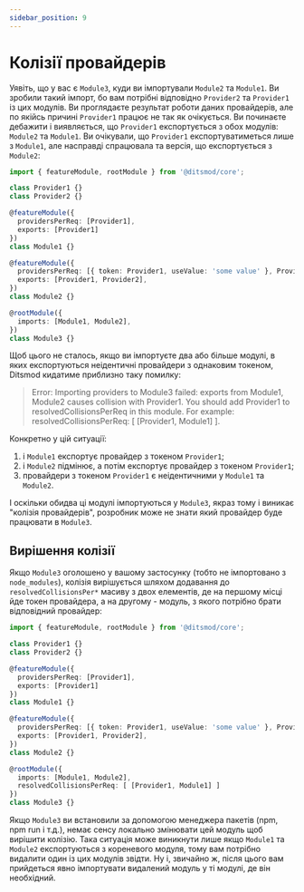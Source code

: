 ```yaml
---
sidebar_position: 9
---
```


# Колізії провайдерів

Уявіть, що у вас є `Module3`, куди ви імпортували `Module2` та `Module1`. Ви зробили такий імпорт, бо вам потрібні відповідно `Provider2` та `Provider1` із цих модулів. Ви проглядаєте результат роботи даних провайдерів, але по якійсь причині `Provider1` працює не так як очікується. Ви починаєте дебажити і виявляється, що `Provider1` експортується з обох модулів: `Module2` та `Module1`. Ви очікували, що `Provider1` експортуватиметься лише з `Module1`, але насправді спрацювала та версія, що експортується з `Module2`:

```ts {8,14}
import { featureModule, rootModule } from '@ditsmod/core';

class Provider1 {}
class Provider2 {}

@featureModule({
  providersPerReq: [Provider1],
  exports: [Provider1]
})
class Module1 {}

@featureModule({
  providersPerReq: [{ token: Provider1, useValue: 'some value' }, Provider2],
  exports: [Provider1, Provider2],
})
class Module2 {}

@rootModule({
  imports: [Module1, Module2],
})
class Module3 {}
```

Щоб цього не сталось, якщо ви імпортуєте два або більше модулі, в яких експортуються неідентичні провайдери з однаковим токеном, Ditsmod кидатиме приблизно таку помилку:

> Error: Importing providers to Module3 failed: exports from Module1, Module2 causes collision with Provider1. You should add Provider1 to resolvedCollisionsPerReq in this module. For example: resolvedCollisionsPerReq: [ [Provider1, Module1] ].

Конкретно у цій ситуації:

1. і `Module1` експортує провайдер з токеном `Provider1`;
2. і `Module2` підмінює, а потім експортує провайдер з токеном `Provider1`;
3. провайдери з токеном `Provider1` є неідентичними у `Module1` та `Module2`.

І оскільки обидва ці модулі імпортуються у `Module3`, якраз тому і виникає "колізія провайдерів", розробник може не знати який провайдер буде працювати в `Module3`.

## Вирішення колізії

Якщо `Module3` оголошено у вашому застосунку (тобто не імпортовано з `node_modules`), колізія вирішується шляхом додавання до `resolvedCollisionsPer*` масиву з двох елементів, де на першому місці йде токен провайдера, а на другому - модуль, з якого потрібно брати відповідний провайдер:

```ts {20}
import { featureModule, rootModule } from '@ditsmod/core';

class Provider1 {}
class Provider2 {}

@featureModule({
  providersPerReq: [Provider1],
  exports: [Provider1]
})
class Module1 {}

@featureModule({
  providersPerReq: [{ token: Provider1, useValue: 'some value' }, Provider2],
  exports: [Provider1, Provider2],
})
class Module2 {}

@rootModule({
  imports: [Module1, Module2],
  resolvedCollisionsPerReq: [ [Provider1, Module1] ]
})
class Module3 {}
```

Якщо `Module3` ви встановили за допомогою менеджера пакетів (npm, npm run і т.д.), немає сенсу локально змінювати цей модуль щоб вирішити колізію. Така ситуація може виникнути лише якщо `Module1` та `Module2` експортуються з кореневого модуля, тому вам потрібно видалити один із цих модулів звідти. Ну і, звичайно ж, після цього вам прийдеться явно імпортувати видалений модуль у ті модулі, де він необхідний.

